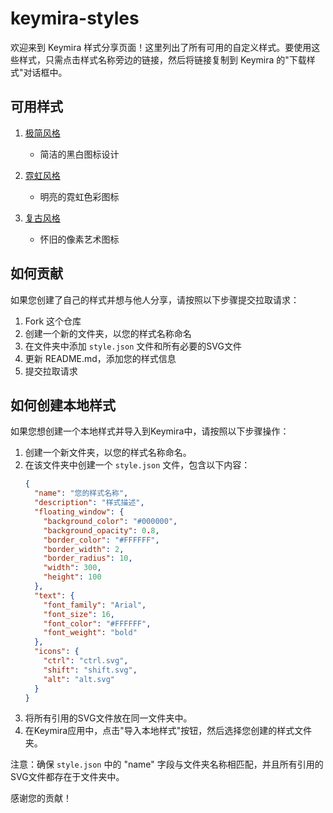 # keymira-styles

欢迎来到 Keymira 样式分享页面！这里列出了所有可用的自定义样式。要使用这些样式，只需点击样式名称旁边的链接，然后将链接复制到 Keymira 的"下载样式"对话框中。

## 可用样式

1. [极简风格](https://raw.githubusercontent.com/yourusername/keymira-styles/main/minimal)
   - 简洁的黑白图标设计

2. [霓虹风格](https://raw.githubusercontent.com/yourusername/keymira-styles/main/neon)
   - 明亮的霓虹色彩图标

3. [复古风格](https://raw.githubusercontent.com/yourusername/keymira-styles/main/retro)
   - 怀旧的像素艺术图标

## 如何贡献

如果您创建了自己的样式并想与他人分享，请按照以下步骤提交拉取请求：

1. Fork 这个仓库
2. 创建一个新的文件夹，以您的样式名称命名
3. 在文件夹中添加 `style.json` 文件和所有必要的SVG文件
4. 更新 README.md，添加您的样式信息
5. 提交拉取请求

## 如何创建本地样式

如果您想创建一个本地样式并导入到Keymira中，请按照以下步骤操作：

1. 创建一个新文件夹，以您的样式名称命名。
2. 在该文件夹中创建一个 `style.json` 文件，包含以下内容：
   ```json
   {
     "name": "您的样式名称",
     "description": "样式描述",
     "floating_window": {
       "background_color": "#000000",
       "background_opacity": 0.8,
       "border_color": "#FFFFFF",
       "border_width": 2,
       "border_radius": 10,
       "width": 300,
       "height": 100
     },
     "text": {
       "font_family": "Arial",
       "font_size": 16,
       "font_color": "#FFFFFF",
       "font_weight": "bold"
     },
     "icons": {
       "ctrl": "ctrl.svg",
       "shift": "shift.svg",
       "alt": "alt.svg"
     }
   }
   ```
3. 将所有引用的SVG文件放在同一文件夹中。
4. 在Keymira应用中，点击"导入本地样式"按钮，然后选择您创建的样式文件夹。

注意：确保 `style.json` 中的 "name" 字段与文件夹名称相匹配，并且所有引用的SVG文件都存在于文件夹中。

感谢您的贡献！
